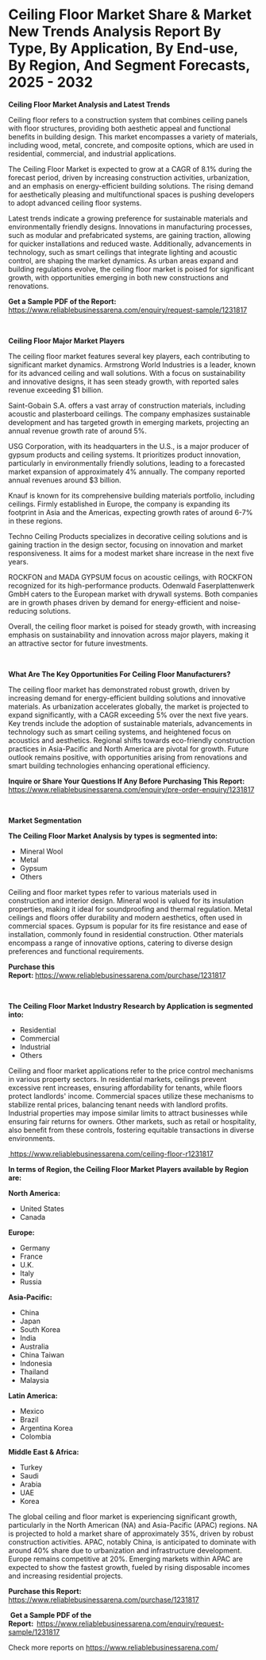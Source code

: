 <p><h1>Ceiling Floor Market Share & Market New Trends Analysis Report By Type, By Application, By End-use, By Region, And Segment Forecasts, 2025 - 2032</h1></p><p><strong>Ceiling Floor Market Analysis and Latest Trends</strong></p>
<p><p>Ceiling floor refers to a construction system that combines ceiling panels with floor structures, providing both aesthetic appeal and functional benefits in building design. This market encompasses a variety of materials, including wood, metal, concrete, and composite options, which are used in residential, commercial, and industrial applications.</p><p>The Ceiling Floor Market is expected to grow at a CAGR of 8.1% during the forecast period, driven by increasing construction activities, urbanization, and an emphasis on energy-efficient building solutions. The rising demand for aesthetically pleasing and multifunctional spaces is pushing developers to adopt advanced ceiling floor systems. </p><p>Latest trends indicate a growing preference for sustainable materials and environmentally friendly designs. Innovations in manufacturing processes, such as modular and prefabricated systems, are gaining traction, allowing for quicker installations and reduced waste. Additionally, advancements in technology, such as smart ceilings that integrate lighting and acoustic control, are shaping the market dynamics. As urban areas expand and building regulations evolve, the ceiling floor market is poised for significant growth, with opportunities emerging in both new constructions and renovations.</p></p>
<p><strong>Get a Sample PDF of the Report:&nbsp;</strong> <a href="https://www.reliablebusinessarena.com/enquiry/request-sample/1231817?utm_campaign=2276&utm_medium=2&utm_source=Github&utm_content=ia&utm_term=30012025&utm_id=ceiling-floor">https://www.reliablebusinessarena.com/enquiry/request-sample/1231817</a></p>
<p>&nbsp;</p>
<p><strong>Ceiling Floor Major Market Players</strong></p>
<p><p>The ceiling floor market features several key players, each contributing to significant market dynamics. Armstrong World Industries is a leader, known for its advanced ceiling and wall solutions. With a focus on sustainability and innovative designs, it has seen steady growth, with reported sales revenue exceeding $1 billion.</p><p>Saint-Gobain S.A. offers a vast array of construction materials, including acoustic and plasterboard ceilings. The company emphasizes sustainable development and has targeted growth in emerging markets, projecting an annual revenue growth rate of around 5%. </p><p>USG Corporation, with its headquarters in the U.S., is a major producer of gypsum products and ceiling systems. It prioritizes product innovation, particularly in environmentally friendly solutions, leading to a forecasted market expansion of approximately 4% annually. The company reported annual revenues around $3 billion.</p><p>Knauf is known for its comprehensive building materials portfolio, including ceilings. Firmly established in Europe, the company is expanding its footprint in Asia and the Americas, expecting growth rates of around 6-7% in these regions.</p><p>Techno Ceiling Products specializes in decorative ceiling solutions and is gaining traction in the design sector, focusing on innovation and market responsiveness. It aims for a modest market share increase in the next five years.</p><p>ROCKFON and MADA GYPSUM focus on acoustic ceilings, with ROCKFON recognized for its high-performance products. Odenwald Faserplattenwerk GmbH caters to the European market with drywall systems. Both companies are in growth phases driven by demand for energy-efficient and noise-reducing solutions.</p><p>Overall, the ceiling floor market is poised for steady growth, with increasing emphasis on sustainability and innovation across major players, making it an attractive sector for future investments.</p></p>
<p>&nbsp;</p>
<p><strong>What Are The Key Opportunities For Ceiling Floor Manufacturers?</strong></p>
<p><p>The ceiling floor market has demonstrated robust growth, driven by increasing demand for energy-efficient building solutions and innovative materials. As urbanization accelerates globally, the market is projected to expand significantly, with a CAGR exceeding 5% over the next five years. Key trends include the adoption of sustainable materials, advancements in technology such as smart ceiling systems, and heightened focus on acoustics and aesthetics. Regional shifts towards eco-friendly construction practices in Asia-Pacific and North America are pivotal for growth. Future outlook remains positive, with opportunities arising from renovations and smart building technologies enhancing operational efficiency.</p></p>
<p><strong>Inquire or Share Your Questions If Any Before Purchasing This Report:</strong> <a href="https://www.reliablebusinessarena.com/enquiry/pre-order-enquiry/1231817?utm_campaign=2276&utm_medium=2&utm_source=Github&utm_content=ia&utm_term=30012025&utm_id=ceiling-floor">https://www.reliablebusinessarena.com/enquiry/pre-order-enquiry/1231817</a></p>
<p>&nbsp;</p>
<p><strong>Market Segmentation</strong></p>
<p><strong>The Ceiling Floor Market Analysis by types is segmented into:</strong></p>
<p><ul><li>Mineral Wool</li><li>Metal</li><li>Gypsum</li><li>Others</li></ul></p>
<p><p>Ceiling and floor market types refer to various materials used in construction and interior design. Mineral wool is valued for its insulation properties, making it ideal for soundproofing and thermal regulation. Metal ceilings and floors offer durability and modern aesthetics, often used in commercial spaces. Gypsum is popular for its fire resistance and ease of installation, commonly found in residential construction. Other materials encompass a range of innovative options, catering to diverse design preferences and functional requirements.</p></p>
<p><strong>Purchase this Report:&nbsp;</strong><a href="https://www.reliablebusinessarena.com/purchase/1231817?utm_campaign=2276&utm_medium=2&utm_source=Github&utm_content=ia&utm_term=30012025&utm_id=ceiling-floor">https://www.reliablebusinessarena.com/purchase/1231817</a></p>
<p>&nbsp;</p>
<p><strong>The Ceiling Floor Market Industry Research by Application is segmented into:</strong></p>
<p><ul><li>Residential</li><li>Commercial</li><li>Industrial</li><li>Others</li></ul></p>
<p><p>Ceiling and floor market applications refer to the price control mechanisms in various property sectors. In residential markets, ceilings prevent excessive rent increases, ensuring affordability for tenants, while floors protect landlords' income. Commercial spaces utilize these mechanisms to stabilize rental prices, balancing tenant needs with landlord profits. Industrial properties may impose similar limits to attract businesses while ensuring fair returns for owners. Other markets, such as retail or hospitality, also benefit from these controls, fostering equitable transactions in diverse environments.</p></p>
<p><a href="https://www.reliablebusinessarena.com/ceiling-floor-r1231817?utm_campaign=2276&utm_medium=2&utm_source=Github&utm_content=ia&utm_term=30012025&utm_id=ceiling-floor">&nbsp;https://www.reliablebusinessarena.com/ceiling-floor-r1231817</a></p>
<p><strong>In terms of Region, the Ceiling Floor Market Players available by Region are:</strong></p>
<p>
    <p> <strong> North America: </strong>
        <ul>
            <li>United States</li>
            <li>Canada</li>
        </ul>
        </p> 
    <p> <strong> Europe: </strong>
        <ul>
            <li>Germany</li>
            <li>France</li>
            <li>U.K.</li>
            <li>Italy</li>
            <li>Russia</li>
        </ul>
        </p> 
    <p> <strong> Asia-Pacific: </strong>
        <ul>
            <li>China</li>
            <li>Japan</li>
            <li>South Korea</li>
            <li>India</li>
            <li>Australia</li>
            <li>China Taiwan</li>
            <li>Indonesia</li>
            <li>Thailand</li>
            <li>Malaysia</li>
        </ul>
        </p> 
    <p> <strong> Latin America: </strong>
        <ul>
            <li>Mexico</li>
            <li>Brazil</li>
            <li>Argentina Korea</li>
            <li>Colombia</li>
        </ul>
        </p> 
    <p> <strong> Middle East & Africa: </strong>
        <ul>
            <li>Turkey</li>
            <li>Saudi</li>
            <li>Arabia</li>
            <li>UAE</li>
            <li>Korea</li>
        </ul>
    </p>
    </p>
<p><p>The global ceiling and floor market is experiencing significant growth, particularly in the North American (NA) and Asia-Pacific (APAC) regions. NA is projected to hold a market share of approximately 35%, driven by robust construction activities. APAC, notably China, is anticipated to dominate with around 40% share due to urbanization and infrastructure development. Europe remains competitive at 20%. Emerging markets within APAC are expected to show the fastest growth, fueled by rising disposable incomes and increasing residential projects.</p></p>
<p><strong>Purchase this Report: </strong><a href="https://www.reliablebusinessarena.com/purchase/1231817?utm_campaign=2276&utm_medium=2&utm_source=Github&utm_content=ia&utm_term=30012025&utm_id=ceiling-floor">https://www.reliablebusinessarena.com/purchase/1231817</a></p>
<p>&nbsp;<strong>Get a Sample PDF of the Report:&nbsp;&nbsp;</strong><a href="https://www.reliablebusinessarena.com/enquiry/request-sample/1231817?utm_campaign=2276&utm_medium=2&utm_source=Github&utm_content=ia&utm_term=30012025&utm_id=ceiling-floor">https://www.reliablebusinessarena.com/enquiry/request-sample/1231817</a></p>
<p><strong></strong></p>
<p>Check more reports on <a href="https://www.reliablebusinessarena.com/?utm_campaign=2276&utm_medium=2&utm_source=Github&utm_content=ia&utm_term=30012025&utm_id=ceiling-floor">https://www.reliablebusinessarena.com/</a></p>